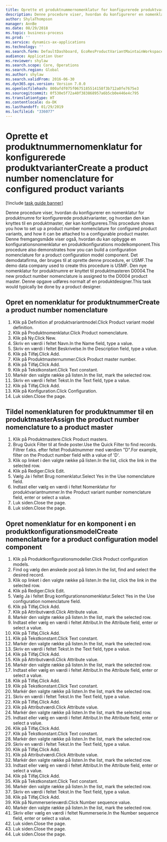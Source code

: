 ```yaml
---
title: Oprette et produktnummernomenklatur for konfigurerede produktvarianter
description: Denne procedure viser, hvordan du konfigurerer en nomenklatur for produktnumre for konfigurerede produktvarianter, og hvordan den kan knyttes til en produktmaster, der kan konfigureres.
author: ShylaThompson
manager: AnnBe
ms.date: 08/29/2018
ms.topic: business-process
ms.prod: ''
ms.service: dynamics-ax-applications
ms.technology: ''
ms.search.form: DefaultDashboard, EcoResProductVariantMaintainWorkspace, EcoResNomenclature, EcoResProductListPage, EcoResProductDetails, PCProductConfigurationModelListPage, PCProductConfigurationModelDetails
audience: Application User
ms.reviewer: shylaw
ms.search.scope: Core, Operations
ms.search.region: Global
ms.author: shylaw
ms.search.validFrom: 2016-06-30
ms.dyn365.ops.version: Version 7.0.0
ms.openlocfilehash: 800afdf075f0675185514158f3b712a0fe7675e3
ms.sourcegitcommit: 0f530e5f72a40f383868957a6b5cb0e446e4c795
ms.translationtype: HT
ms.contentlocale: da-DK
ms.lasthandoff: 01/29/2019
ms.locfileid: "336077"
---
```

# <a name="create-a-product-number-nomenclature-for-configured-product-variants"></a><span data-ttu-id="8636b-103">Oprette et produktnummernomenklatur for konfigurerede produktvarianter</span><span class="sxs-lookup"><span data-stu-id="8636b-103">Create a product number nomenclature for configured product variants</span></span>

[!include [task guide banner](../../includes/task-guide-banner.md)]

<span data-ttu-id="8636b-104">Denne procedure viser, hvordan du konfigurerer en nomenklatur for produktnumre for konfigurerede produktvarianter, og hvordan den kan knyttes til en produktmaster, der kan konfigureres.</span><span class="sxs-lookup"><span data-stu-id="8636b-104">This procedure shows you how to set up a product number nomenclature for configured product variants, and how it can be attached to a configurable product master.</span></span> <span data-ttu-id="8636b-105">Denne fremgangsmåde viser også, hvordan du kan opbygge en konfigurationsnomenklatur en produktkonfigurations modelkomponent.</span><span class="sxs-lookup"><span data-stu-id="8636b-105">This procedure also demonstrates how you can build a configuration nomenclature for a product configuration model component.</span></span> <span data-ttu-id="8636b-106">Det demodatafirma, der bruges til at oprette denne procedure, er USMF.</span><span class="sxs-lookup"><span data-stu-id="8636b-106">The demo data company used to create this procedure is USMF.</span></span> <span data-ttu-id="8636b-107">Den nye nomenklatur for produktnumre er knyttet til produktmasteren D0004.</span><span class="sxs-lookup"><span data-stu-id="8636b-107">The new product number nomenclature is assigned to the D0004 product master.</span></span> <span data-ttu-id="8636b-108">Denne opgave udføres normalt af en produktdesigner.</span><span class="sxs-lookup"><span data-stu-id="8636b-108">This task would typically be done by a product designer.</span></span>


## <a name="create-a-product-number-nomenclature"></a><span data-ttu-id="8636b-109">Opret en nomenklatur for produktnummer</span><span class="sxs-lookup"><span data-stu-id="8636b-109">Create a product number nomenclature</span></span>
1. <span data-ttu-id="8636b-110">Klik på Definition af produktvariantmodel.</span><span class="sxs-lookup"><span data-stu-id="8636b-110">Click Product variant model definition.</span></span>
2. <span data-ttu-id="8636b-111">Klik på Produktnomenklatur.</span><span class="sxs-lookup"><span data-stu-id="8636b-111">Click Product nomenclature.</span></span>
3. <span data-ttu-id="8636b-112">Klik på Ny.</span><span class="sxs-lookup"><span data-stu-id="8636b-112">Click New.</span></span>
4. <span data-ttu-id="8636b-113">Skriv en værdi i feltet Navn.</span><span class="sxs-lookup"><span data-stu-id="8636b-113">In the Name field, type a value.</span></span>
5. <span data-ttu-id="8636b-114">Skriv en værdi i feltet Beskrivelse.</span><span class="sxs-lookup"><span data-stu-id="8636b-114">In the Description field, type a value.</span></span>
6. <span data-ttu-id="8636b-115">Klik på Tilføj.</span><span class="sxs-lookup"><span data-stu-id="8636b-115">Click Add.</span></span>
7. <span data-ttu-id="8636b-116">Klik på Produktmasternummer.</span><span class="sxs-lookup"><span data-stu-id="8636b-116">Click Product master number.</span></span>
8. <span data-ttu-id="8636b-117">Klik på Tilføj.</span><span class="sxs-lookup"><span data-stu-id="8636b-117">Click Add.</span></span>
9. <span data-ttu-id="8636b-118">Klik på Tekstkonstant.</span><span class="sxs-lookup"><span data-stu-id="8636b-118">Click Text constant.</span></span>
10. <span data-ttu-id="8636b-119">Markér den valgte række på listen.</span><span class="sxs-lookup"><span data-stu-id="8636b-119">In the list, mark the selected row.</span></span>
11. <span data-ttu-id="8636b-120">Skriv en værdi i feltet Tekst.</span><span class="sxs-lookup"><span data-stu-id="8636b-120">In the Text field, type a value.</span></span>
12. <span data-ttu-id="8636b-121">Klik på Tilføj.</span><span class="sxs-lookup"><span data-stu-id="8636b-121">Click Add.</span></span>
13. <span data-ttu-id="8636b-122">Klik på Konfiguration.</span><span class="sxs-lookup"><span data-stu-id="8636b-122">Click Configuration.</span></span>
14. <span data-ttu-id="8636b-123">Luk siden.</span><span class="sxs-lookup"><span data-stu-id="8636b-123">Close the page.</span></span>

## <a name="assign-the-product-number-nomenclature-to-a-product-master"></a><span data-ttu-id="8636b-124">Tildel nomenklaturen for produktnummer til en produktmaster</span><span class="sxs-lookup"><span data-stu-id="8636b-124">Assign the product number nomenclature to a product master</span></span>
1. <span data-ttu-id="8636b-125">Klik på Produktmastere.</span><span class="sxs-lookup"><span data-stu-id="8636b-125">Click Product masters.</span></span>
2. <span data-ttu-id="8636b-126">Brug Quick Filter til at finde poster.</span><span class="sxs-lookup"><span data-stu-id="8636b-126">Use the Quick Filter to find records.</span></span> <span data-ttu-id="8636b-127">Filtrer f.eks. efter feltet Produktnummer med værdien "D".</span><span class="sxs-lookup"><span data-stu-id="8636b-127">For example, filter on the Product number field with a value of 'D'.</span></span>
3. <span data-ttu-id="8636b-128">Klik op linket i den valgte række på listen.</span><span class="sxs-lookup"><span data-stu-id="8636b-128">In the list, click the link in the selected row.</span></span>
4. <span data-ttu-id="8636b-129">Klik på Rediger.</span><span class="sxs-lookup"><span data-stu-id="8636b-129">Click Edit.</span></span>
5. <span data-ttu-id="8636b-130">Vælg Ja i feltet Brug nomenklatur.</span><span class="sxs-lookup"><span data-stu-id="8636b-130">Select Yes in the Use nomenclature field.</span></span>
6. <span data-ttu-id="8636b-131">Indtast eller vælg en værdi i feltet Nomenklatur for produktvariantnummer.</span><span class="sxs-lookup"><span data-stu-id="8636b-131">In the Product variant number nomenclature field, enter or select a value.</span></span>
7. <span data-ttu-id="8636b-132">Luk siden.</span><span class="sxs-lookup"><span data-stu-id="8636b-132">Close the page.</span></span>
8. <span data-ttu-id="8636b-133">Luk siden.</span><span class="sxs-lookup"><span data-stu-id="8636b-133">Close the page.</span></span>

## <a name="create-nomenclature-for-a-product-configuration-model-component"></a><span data-ttu-id="8636b-134">Opret nomenklatur for en komponent i en produktkonfigurationsmodel</span><span class="sxs-lookup"><span data-stu-id="8636b-134">Create nomenclature for a product configuration model component</span></span>
1. <span data-ttu-id="8636b-135">Klik på Produktkonfigurationsmodeller.</span><span class="sxs-lookup"><span data-stu-id="8636b-135">Click Product configuration models.</span></span>
2. <span data-ttu-id="8636b-136">Find og vælg den ønskede post på listen.</span><span class="sxs-lookup"><span data-stu-id="8636b-136">In the list, find and select the desired record.</span></span>
3. <span data-ttu-id="8636b-137">Klik op linket i den valgte række på listen.</span><span class="sxs-lookup"><span data-stu-id="8636b-137">In the list, click the link in the selected row.</span></span>
4. <span data-ttu-id="8636b-138">Klik på Rediger.</span><span class="sxs-lookup"><span data-stu-id="8636b-138">Click Edit.</span></span>
5. <span data-ttu-id="8636b-139">Vælg Ja i feltet Brug konfigurationsnomenklatur.</span><span class="sxs-lookup"><span data-stu-id="8636b-139">Select Yes in the Use configuration nomenclature field.</span></span>
6. <span data-ttu-id="8636b-140">Klik på Tilføj.</span><span class="sxs-lookup"><span data-stu-id="8636b-140">Click Add.</span></span>
7. <span data-ttu-id="8636b-141">Klik på Attributværdi.</span><span class="sxs-lookup"><span data-stu-id="8636b-141">Click Attribute value.</span></span>
8. <span data-ttu-id="8636b-142">Markér den valgte række på listen.</span><span class="sxs-lookup"><span data-stu-id="8636b-142">In the list, mark the selected row.</span></span>
9. <span data-ttu-id="8636b-143">Indtast eller vælg en værdi i feltet Attribut.</span><span class="sxs-lookup"><span data-stu-id="8636b-143">In the Attribute field, enter or select a value.</span></span>
10. <span data-ttu-id="8636b-144">Klik på Tilføj.</span><span class="sxs-lookup"><span data-stu-id="8636b-144">Click Add.</span></span>
11. <span data-ttu-id="8636b-145">Klik på Tekstkonstant.</span><span class="sxs-lookup"><span data-stu-id="8636b-145">Click Text constant.</span></span>
12. <span data-ttu-id="8636b-146">Markér den valgte række på listen.</span><span class="sxs-lookup"><span data-stu-id="8636b-146">In the list, mark the selected row.</span></span>
13. <span data-ttu-id="8636b-147">Skriv en værdi i feltet Tekst.</span><span class="sxs-lookup"><span data-stu-id="8636b-147">In the Text field, type a value.</span></span>
14. <span data-ttu-id="8636b-148">Klik på Tilføj.</span><span class="sxs-lookup"><span data-stu-id="8636b-148">Click Add.</span></span>
15. <span data-ttu-id="8636b-149">Klik på Attributværdi.</span><span class="sxs-lookup"><span data-stu-id="8636b-149">Click Attribute value.</span></span>
16. <span data-ttu-id="8636b-150">Markér den valgte række på listen.</span><span class="sxs-lookup"><span data-stu-id="8636b-150">In the list, mark the selected row.</span></span>
17. <span data-ttu-id="8636b-151">Indtast eller vælg en værdi i feltet Attribut.</span><span class="sxs-lookup"><span data-stu-id="8636b-151">In the Attribute field, enter or select a value.</span></span>
18. <span data-ttu-id="8636b-152">Klik på Tilføj.</span><span class="sxs-lookup"><span data-stu-id="8636b-152">Click Add.</span></span>
19. <span data-ttu-id="8636b-153">Klik på Tekstkonstant.</span><span class="sxs-lookup"><span data-stu-id="8636b-153">Click Text constant.</span></span>
20. <span data-ttu-id="8636b-154">Markér den valgte række på listen.</span><span class="sxs-lookup"><span data-stu-id="8636b-154">In the list, mark the selected row.</span></span>
21. <span data-ttu-id="8636b-155">Skriv en værdi i feltet Tekst.</span><span class="sxs-lookup"><span data-stu-id="8636b-155">In the Text field, type a value.</span></span>
22. <span data-ttu-id="8636b-156">Klik på Tilføj.</span><span class="sxs-lookup"><span data-stu-id="8636b-156">Click Add.</span></span>
23. <span data-ttu-id="8636b-157">Klik på Attributværdi.</span><span class="sxs-lookup"><span data-stu-id="8636b-157">Click Attribute value.</span></span>
24. <span data-ttu-id="8636b-158">Markér den valgte række på listen.</span><span class="sxs-lookup"><span data-stu-id="8636b-158">In the list, mark the selected row.</span></span>
25. <span data-ttu-id="8636b-159">Indtast eller vælg en værdi i feltet Attribut.</span><span class="sxs-lookup"><span data-stu-id="8636b-159">In the Attribute field, enter or select a value.</span></span>
26. <span data-ttu-id="8636b-160">Klik på Tilføj.</span><span class="sxs-lookup"><span data-stu-id="8636b-160">Click Add.</span></span>
27. <span data-ttu-id="8636b-161">Klik på Tekstkonstant.</span><span class="sxs-lookup"><span data-stu-id="8636b-161">Click Text constant.</span></span>
28. <span data-ttu-id="8636b-162">Markér den valgte række på listen.</span><span class="sxs-lookup"><span data-stu-id="8636b-162">In the list, mark the selected row.</span></span>
29. <span data-ttu-id="8636b-163">Skriv en værdi i feltet Tekst.</span><span class="sxs-lookup"><span data-stu-id="8636b-163">In the Text field, type a value.</span></span>
30. <span data-ttu-id="8636b-164">Klik på Tilføj.</span><span class="sxs-lookup"><span data-stu-id="8636b-164">Click Add.</span></span>
31. <span data-ttu-id="8636b-165">Klik på Attributværdi.</span><span class="sxs-lookup"><span data-stu-id="8636b-165">Click Attribute value.</span></span>
32. <span data-ttu-id="8636b-166">Markér den valgte række på listen.</span><span class="sxs-lookup"><span data-stu-id="8636b-166">In the list, mark the selected row.</span></span>
33. <span data-ttu-id="8636b-167">Indtast eller vælg en værdi i feltet Attribut.</span><span class="sxs-lookup"><span data-stu-id="8636b-167">In the Attribute field, enter or select a value.</span></span>
34. <span data-ttu-id="8636b-168">Klik på Tilføj.</span><span class="sxs-lookup"><span data-stu-id="8636b-168">Click Add.</span></span>
35. <span data-ttu-id="8636b-169">Klik på Tekstkonstant.</span><span class="sxs-lookup"><span data-stu-id="8636b-169">Click Text constant.</span></span>
36. <span data-ttu-id="8636b-170">Markér den valgte række på listen.</span><span class="sxs-lookup"><span data-stu-id="8636b-170">In the list, mark the selected row.</span></span>
37. <span data-ttu-id="8636b-171">Skriv en værdi i feltet Tekst.</span><span class="sxs-lookup"><span data-stu-id="8636b-171">In the Text field, type a value.</span></span>
38. <span data-ttu-id="8636b-172">Klik på Tilføj.</span><span class="sxs-lookup"><span data-stu-id="8636b-172">Click Add.</span></span>
39. <span data-ttu-id="8636b-173">Klik på Nummerserieværdi.</span><span class="sxs-lookup"><span data-stu-id="8636b-173">Click Number sequence value.</span></span>
40. <span data-ttu-id="8636b-174">Markér den valgte række på listen.</span><span class="sxs-lookup"><span data-stu-id="8636b-174">In the list, mark the selected row.</span></span>
41. <span data-ttu-id="8636b-175">Skriv eller vælg en værdi i feltet Nummerserie.</span><span class="sxs-lookup"><span data-stu-id="8636b-175">In the Number sequence field, enter or select a value.</span></span>
42. <span data-ttu-id="8636b-176">Luk siden.</span><span class="sxs-lookup"><span data-stu-id="8636b-176">Close the page.</span></span>
43. <span data-ttu-id="8636b-177">Luk siden.</span><span class="sxs-lookup"><span data-stu-id="8636b-177">Close the page.</span></span>
44. <span data-ttu-id="8636b-178">Luk siden.</span><span class="sxs-lookup"><span data-stu-id="8636b-178">Close the page.</span></span>

